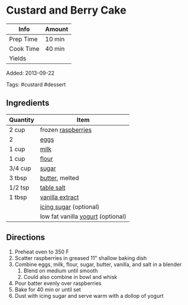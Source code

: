 # Custard and Berry Cake

| Info      | Amount |
| --------- | ------ |
| Prep Time | 10 min |
| Cook Time | 40 min |
| Yields    |        |

Added: 2013-09-22

Tags: #custard #dessert

## Ingredients

| Quantity | Item                                                           |
| -------- | -------------------------------------------------------------- |
| 2 cup    | frozen [raspberries](../_ingredients/raspberries.md)           |
| 2        | [eggs](../_ingredients/cherry%20tomato.md)                     |
| 1 cup    | [milk](../_ingredients/milk.md)                                |
| 1 cup    | [flour](../_ingredients/flour.md)                              |
| 3/4 cup  | [sugar](../_ingredients/sugar.md)                              |
| 3 tbsp   | [butter](../_ingredients/butter.md), melted                    |
| 1/2 tsp  | [table salt](../_ingredients/table%20salt.md)                  |
| 1 tbsp   | [vanilla extract](../_ingredients/vanilla%20extract.md)        |
|          | [icing sugar](../_ingredients/icing%20sugar.md) (optional)     |
|          | low fat vanilla [yogurt](../_ingredients/yogurt.md) (optional) |

## Directions

1. Preheat oven to 350 F
2. Scatter raspberries in greased 11" shallow baking dish
3. Combine eggs, milk, flour, sugar, butter, vanilla, and salt in a blender
    1. Blend on medium until smooth
    2. Could also combine in bowl and whisk
4. Pour batter evenly over raspberries
5. Bake for 40 min or until set
6. Dust with icing sugar and serve warm with a dollop of yogurt

